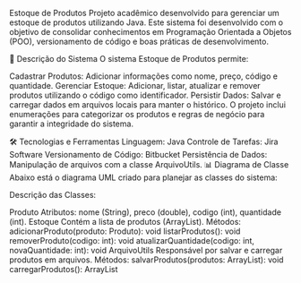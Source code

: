 Estoque de Produtos
Projeto acadêmico desenvolvido para gerenciar um estoque de produtos utilizando Java. Este sistema foi desenvolvido com o objetivo de consolidar conhecimentos em Programação Orientada a Objetos (POO), versionamento de código e boas práticas de desenvolvimento.

📖 Descrição do Sistema
O sistema Estoque de Produtos permite:

Cadastrar Produtos: Adicionar informações como nome, preço, código e quantidade.
Gerenciar Estoque: Adicionar, listar, atualizar e remover produtos utilizando o código como identificador.
Persistir Dados: Salvar e carregar dados em arquivos locais para manter o histórico.
O projeto inclui enumerações para categorizar os produtos e regras de negócio para garantir a integridade do sistema.

🛠️ Tecnologias e Ferramentas
Linguagem: Java
Controle de Tarefas: Jira Software
Versionamento de Código: Bitbucket
Persistência de Dados: Manipulação de arquivos com a classe ArquivoUtils.
📊 Diagrama de Classe
Abaixo está o diagrama UML criado para planejar as classes do sistema:


Descrição das Classes:

Produto
Atributos: nome (String), preco (double), codigo (int), quantidade (int).
Estoque
Contém a lista de produtos (ArrayList<Produto>).
Métodos:
adicionarProduto(produto: Produto): void
listarProdutos(): void
removerProduto(codigo: int): void
atualizarQuantidade(codigo: int, novaQuantidade: int): void
ArquivoUtils
Responsável por salvar e carregar produtos em arquivos.
Métodos:
salvarProdutos(produtos: ArrayList<Produto>): void
carregarProdutos(): ArrayList<Produto>
